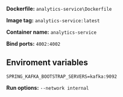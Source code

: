 **Dockerfile:** `analytics-service\Dockerfile`

**Image tag:** `analytics-service:latest`

**Container name:** `analytics-service`

**Bind ports:** `4002:4002`

## Enviroment variables
```
SPRING_KAFKA_BOOTSTRAP_SERVERS=kafka:9092
```

**Run options:** `--network internal`
